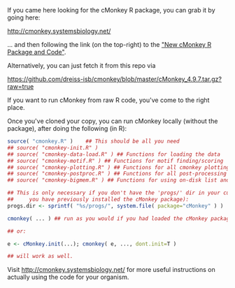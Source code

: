 If you came here looking for the cMonkey R package, you can grab it by going here:

http://cmonkey.systemsbiology.net/

... and then following the link (on the top-right) to the ["New cMonkey R Package and Code"](http://baliga.systemsbiology.net/drupal/content/new-cmonkey-r-package-and-code).

Alternatively, you can just fetch it from this repo via 

https://github.com/dreiss-isb/cmonkey/blob/master/cMonkey_4.9.7.tar.gz?raw=true

If you want to run cMonkey from raw R code, you've come to the right place. 

Once you've cloned your copy, you can run cMonkey locally (without the package), after doing the following (in R):

```r
source( "cmonkey.R" )    ## This should be all you need
## source( "cmonkey-init.R" )
## source( "cmonkey-data-load.R" ) ## Functions for loading the data
## source( "cmonkey-motif.R" ) ## Functions for motif finding/scoring
## source( "cmonkey-plotting.R" ) ## Functions for all cmonkey plotting
## source( "cmonkey-postproc.R" ) ## Functions for all post-processing and analysis of cmonkey clusters
## source( "cmonkey-bigmem.R" ) ## Functions for using on-disk list and matrix storage for big organisms

## This is only necessary if you don't have the 'progs/' dir in your current dir (and will only work if
##     you have previously installed the cMonkey package):
progs.dir <- sprintf( "%s/progs/", system.file( package="cMonkey" ) )

cmonkey( ... ) ## run as you would if you had loaded the cMonkey package

## or:

e <- cMonkey.init(...); cmonkey( e, ..., dont.init=T )

## will work as well.
```

Visit http://cmonkey.systemsbiology.net/ for more useful instructions on actually using the code for your organism.
